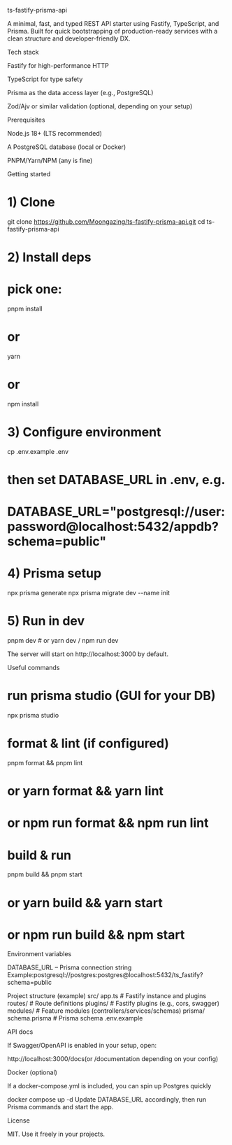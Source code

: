 ts-fastify-prisma-api

A minimal, fast, and typed REST API starter using Fastify, TypeScript, and Prisma. Built for quick bootstrapping of production-ready services with a clean structure and developer-friendly DX.

Tech stack

Fastify for high-performance HTTP

TypeScript for type safety

Prisma as the data access layer (e.g., PostgreSQL)

Zod/Ajv or similar validation (optional, depending on your setup)

Prerequisites

Node.js 18+ (LTS recommended)

A PostgreSQL database (local or Docker)

PNPM/Yarn/NPM (any is fine)

Getting started

# 1) Clone
git clone https://github.com/Moongazing/ts-fastify-prisma-api.git
cd ts-fastify-prisma-api

# 2) Install deps
# pick one:
pnpm install
# or
yarn
# or
npm install

# 3) Configure environment
cp .env.example .env
# then set DATABASE_URL in .env, e.g.
# DATABASE_URL="postgresql://user:password@localhost:5432/appdb?schema=public"

# 4) Prisma setup
npx prisma generate
npx prisma migrate dev --name init

# 5) Run in dev
pnpm dev   # or yarn dev / npm run dev


The server will start on http://localhost:3000 by default.


Useful commands

# run prisma studio (GUI for your DB)
npx prisma studio

# format & lint (if configured)
pnpm format && pnpm lint
# or yarn format && yarn lint
# or npm run format && npm run lint

# build & run
pnpm build && pnpm start
# or yarn build && yarn start
# or npm run build && npm start


Environment variables

DATABASE_URL – Prisma connection string
Example:postgresql://postgres:postgres@localhost:5432/ts_fastify?schema=public


Project structure (example)
src/
  app.ts            # Fastify instance and plugins
  routes/           # Route definitions
  plugins/          # Fastify plugins (e.g., cors, swagger)
  modules/          # Feature modules (controllers/services/schemas)
prisma/
  schema.prisma     # Prisma schema
.env.example


API docs


If Swagger/OpenAPI is enabled in your setup, open:

http://localhost:3000/docs(or /documentation depending on your config)

Docker (optional)

If a docker-compose.yml is included, you can spin up Postgres quickly

docker compose up -d
Update DATABASE_URL accordingly, then run Prisma commands and start the app.

License

MIT. Use it freely in your projects.
